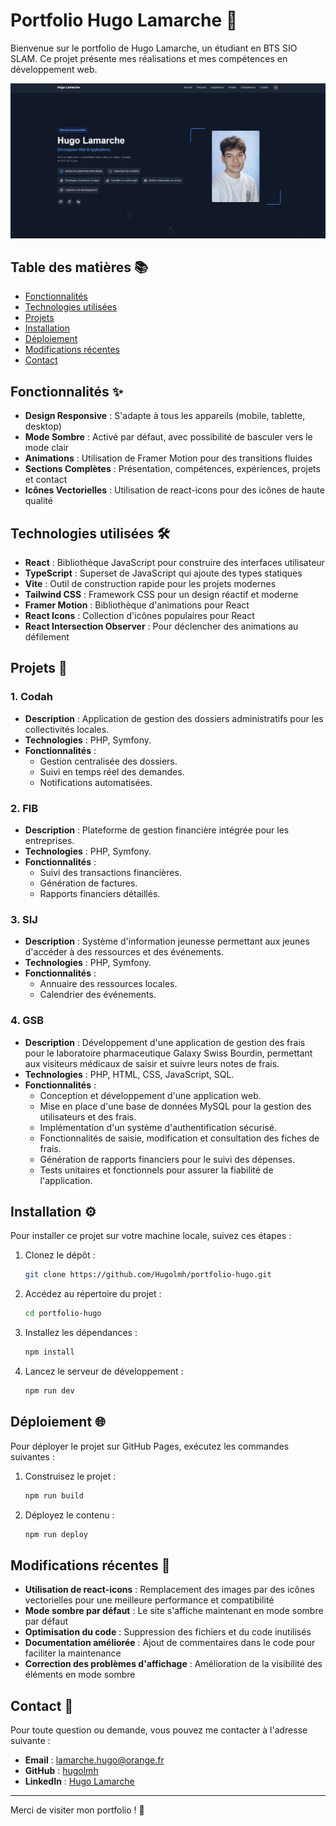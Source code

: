 # Portfolio Hugo Lamarche 🌟

Bienvenue sur le portfolio de Hugo Lamarche, un étudiant en BTS SIO SLAM. Ce projet présente mes réalisations et mes compétences en développement web.

![Portfolio Preview](public/preview.png)

## Table des matières 📚

- [Fonctionnalités](#fonctionnalités)
- [Technologies utilisées](#technologies-utilisées)
- [Projets](#projets)
- [Installation](#installation)
- [Déploiement](#déploiement)
- [Modifications récentes](#modifications-récentes)
- [Contact](#contact)

## Fonctionnalités ✨

- **Design Responsive** : S'adapte à tous les appareils (mobile, tablette, desktop)
- **Mode Sombre** : Activé par défaut, avec possibilité de basculer vers le mode clair
- **Animations** : Utilisation de Framer Motion pour des transitions fluides
- **Sections Complètes** : Présentation, compétences, expériences, projets et contact
- **Icônes Vectorielles** : Utilisation de react-icons pour des icônes de haute qualité

## Technologies utilisées 🛠️

- **React** : Bibliothèque JavaScript pour construire des interfaces utilisateur
- **TypeScript** : Superset de JavaScript qui ajoute des types statiques
- **Vite** : Outil de construction rapide pour les projets modernes
- **Tailwind CSS** : Framework CSS pour un design réactif et moderne
- **Framer Motion** : Bibliothèque d'animations pour React
- **React Icons** : Collection d'icônes populaires pour React
- **React Intersection Observer** : Pour déclencher des animations au défilement

## Projets 🚀

### 1. Codah
- **Description** : Application de gestion des dossiers administratifs pour les collectivités locales.
- **Technologies** : PHP, Symfony.
- **Fonctionnalités** :
  - Gestion centralisée des dossiers.
  - Suivi en temps réel des demandes.
  - Notifications automatisées.

### 2. FIB
- **Description** : Plateforme de gestion financière intégrée pour les entreprises.
- **Technologies** : PHP, Symfony.
- **Fonctionnalités** :
  - Suivi des transactions financières.
  - Génération de factures.
  - Rapports financiers détaillés.

### 3. SIJ
- **Description** : Système d'information jeunesse permettant aux jeunes d'accéder à des ressources et des événements.
- **Technologies** : PHP, Symfony.
- **Fonctionnalités** :
  - Annuaire des ressources locales.
  - Calendrier des événements.

### 4. GSB
- **Description** : Développement d'une application de gestion des frais pour le laboratoire pharmaceutique Galaxy Swiss Bourdin, permettant aux visiteurs médicaux de saisir et suivre leurs notes de frais.
- **Technologies** : PHP, HTML, CSS, JavaScript, SQL.
- **Fonctionnalités** :
  - Conception et développement d'une application web.
  - Mise en place d'une base de données MySQL pour la gestion des utilisateurs et des frais.
  - Implémentation d'un système d'authentification sécurisé.
  - Fonctionnalités de saisie, modification et consultation des fiches de frais.
  - Génération de rapports financiers pour le suivi des dépenses.
  - Tests unitaires et fonctionnels pour assurer la fiabilité de l'application.

## Installation ⚙️

Pour installer ce projet sur votre machine locale, suivez ces étapes :

1. Clonez le dépôt :
   ```bash
   git clone https://github.com/Hugolmh/portfolio-hugo.git
   ```

2. Accédez au répertoire du projet :
   ```bash
   cd portfolio-hugo
   ```

3. Installez les dépendances :
   ```bash
   npm install
   ```

4. Lancez le serveur de développement :
   ```bash
   npm run dev
   ```

## Déploiement 🌐

Pour déployer le projet sur GitHub Pages, exécutez les commandes suivantes :

1. Construisez le projet :
   ```bash
   npm run build
   ```

2. Déployez le contenu :
   ```bash
   npm run deploy
   ```

## Modifications récentes 🔄

- **Utilisation de react-icons** : Remplacement des images par des icônes vectorielles pour une meilleure performance et compatibilité
- **Mode sombre par défaut** : Le site s'affiche maintenant en mode sombre par défaut
- **Optimisation du code** : Suppression des fichiers et du code inutilisés
- **Documentation améliorée** : Ajout de commentaires dans le code pour faciliter la maintenance
- **Correction des problèmes d'affichage** : Amélioration de la visibilité des éléments en mode sombre

## Contact 📧

Pour toute question ou demande, vous pouvez me contacter à l'adresse suivante :
- **Email** : lamarche.hugo@orange.fr
- **GitHub** : [hugolmh](https://github.com/hugolmh)
- **LinkedIn** : [Hugo Lamarche](https://www.linkedin.com/in/hugo-lamarche-03a4342b7)

---

Merci de visiter mon portfolio ! 🎉